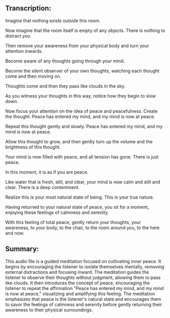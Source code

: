 ## Transcription:

Imagine that nothing exists outside this room.

Now imagine that the room itself is empty of any objects. There is nothing to distract you.

Then remove your awareness from your physical body and turn your attention inwards.

Become aware of any thoughts going through your mind.

Become the silent observer of your own thoughts, watching each thought come and then moving on.

Thoughts come and then they pass like clouds in the sky.

As you witness your thoughts in this way, notice how they begin to slow down.

Now focus your attention on the idea of peace and peacefulness. Create the thought: Peace has entered my mind, and my mind is now at peace.

Repeat this thought gently and slowly. Peace has entered my mind, and my mind is now at peace.

Allow this thought to grow, and then gently turn up the volume and the brightness of this thought.

Your mind is now filled with peace, and all tension has gone. There is just peace.

In this moment, it is as if you are peace.

Like water that is fresh, still, and clear, your mind is now calm and still and clear. There is a deep contentment.

Realize this is your most natural state of being. This is your true nature.

Having returned to your natural state of peace, you sit for a moment, enjoying these feelings of calmness and serenity.

With this feeling of total peace, gently return your thoughts, your awareness, to your body, to the chair, to the room around you, to the here and now.

## Summary:

This audio file is a guided meditation focused on cultivating inner peace. It begins by encouraging the listener to isolate themselves mentally, removing external distractions and focusing inward. The meditation guides the listener to observe their thoughts without judgment, allowing them to pass like clouds. It then introduces the concept of peace, encouraging the listener to repeat the affirmation "Peace has entered my mind, and my mind is now at peace," visualizing and amplifying this feeling. The meditation emphasizes that peace is the listener's natural state and encourages them to savor the feelings of calmness and serenity before gently returning their awareness to their physical surroundings.

